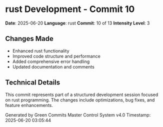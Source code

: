 ﻿# rust Development - Commit 10

**Date**: 2025-06-20
**Language**: rust
**Commit**: 10 of 13
**Intensity Level**: 3

## Changes Made
- Enhanced rust functionality
- Improved code structure and performance
- Added comprehensive error handling
- Updated documentation and comments

## Technical Details
This commit represents part of a structured development session focused on rust programming.
The changes include optimizations, bug fixes, and feature enhancements.

Generated by Green Commits Master Control System v4.0
Timestamp: 2025-06-20 03:05:44
